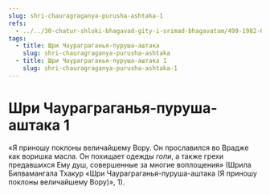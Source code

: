 ```yaml
---
slug: shri-chauragraganya-purusha-ashtaka-1
refs:
  - ../../30-chatur-shloki-bhagavad-gity-i-srimad-bhagavatam/499-1982-04-18-a1-obyasnenie-stihov-10-11-i-10-10-chaturshloki-bhagavad-gity.md
tags:
  - title: Шри Чаураграганья-пуруша-аштака
    slug: shri-chauragraganya-purusha-ashtaka
  - title: Шри Чаураграганья-пуруша-аштака 1
    slug: shri-chauragraganya-purusha-ashtaka-1
---
```


# Шри Чаураграганья-пуруша-аштака 1

«Я приношу поклоны величайшему Вору. Он прославился во Врадже как воришка масла. Он похищает одежды *гопи*, а также грехи предавшихся Ему душ, совершенные за многие воплощения» (Шрила Билвамангала Тхакур «Шри Чаураграганья-пуруша-аштака (Я приношу поклоны величайшему Вору)», 1).
